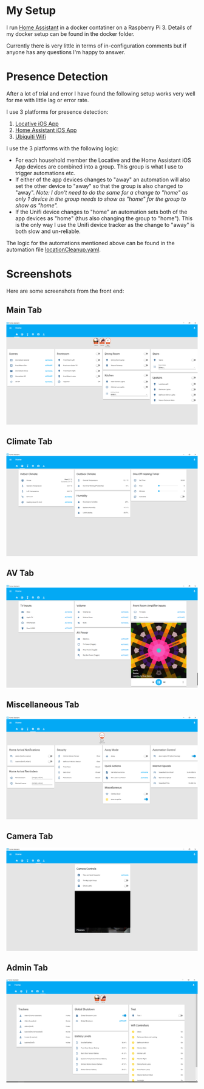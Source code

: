# My Setup
I run [Home Assistant](http://homeassistant.io/) in a docker contatiner on a Raspberry Pi 3. Details of my docker setup can be found in the docker folder.

Currently there is very little in terms of in-configuration comments but if anyone has any questions I'm happy to answer.

# Presence Detection
After a lot of trial and error I have found the following setup works very well for me with little lag or error rate.

I use 3 platforms for presence detection:

1. [Locative iOS App](https://www.home-assistant.io/components/device_tracker.locative/)
2. [Home Assistant iOS App](https://www.home-assistant.io/docs/ecosystem/ios/)
3. [Ubiquiti Wifi](https://www.home-assistant.io/components/device_tracker.unifi/)

I use the 3 platforms with the following logic:

* For each household member the Locative and the Home Assistant iOS App devices are combined into a group. This group is what I use to trigger automations etc.
* If either of the app devices changes to "away" an automation will also set the other device to "away" so that the group is also changed to "away". _Note: I don't need to do the same for a change to "home" as only 1 device in the group needs to show as "home" for the group to show as "home"._
* If the Unifi device changes to "home" an automation sets both of the app devices as "home" (thus also changing the group to "home"). This is the only way I use the Unifi device tracker as the change to "away" is both slow and un-reliable.

The logic for the automations mentioned above can be found in the automation file [locationCleanup.yaml](https://github.com/Dullage/Home-AssistantConfig/blob/master/automations/locationCleanup.yaml).

# Screenshots
Here are some screenshots from the front end:

## Main Tab
![Main Tab](docs/main_tab.png)

## Climate Tab
![Climate Tab](docs/climate_tab.png)

## AV Tab
![AV Tab](docs/av_tab.png)

## Miscellaneous Tab
![Miscellaneous Tab](docs/miscellaneous_tab.png)

## Camera Tab
![Camera Tab](docs/camera_tab.png)

## Admin Tab
![Admin Tab](docs/admin_tab.png)
